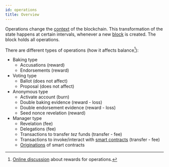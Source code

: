 ```yaml
---
id: operations
title: Overview
---
```


Operations change the [context](../context) of the blockchain. This transformation of the state happens at certain intervals,  whenever a new [block](../block) is created. The block holds all operations.

There are different types of operations (how it affects balance[^1]):
* Baking type  
  * Accusations (reward)
  * Endorsements (reward)
* Voting type
  * Ballot (does not affect)
  * Proposal (does not affect)
* Anonymous type
  * Activate account (burn)
  * Double baking evidence (reward - loss)
  * Double endorsement evidence (reward - loss)
  * Seed nonce revelation (reward)
* Manager type
  * Revelation (fee)
  * Delegations (fee)
  * Transactions to transfer *tez* funds (transfer - fee)
  * Transactions to invoke/interact with [smart contracts](../../smart_contract/smart-contract) (transfer - fee)
  * [Originations](originated-account) of smart contracts



[^1]: [Online discussion](https://tezos.stackexchange.com/questions/2236/rewards-for-operations/2240#2240) about rewards for operations.